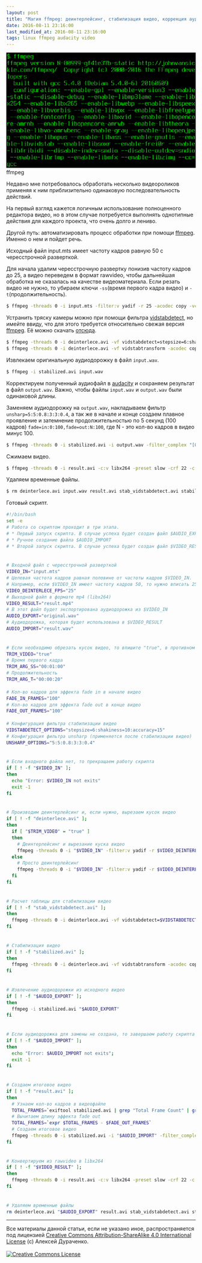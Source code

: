 ```yaml
---
layout: post
title: "Магия ffmpeg: деинтерлейсинг, стабилизация видео, коррекция аудиодорожки"
date: 2016-08-11 23:16:00
last_modified_at: 2016-08-11 23:16:00
tags: linux ffmpeg audacity video
---
```


<div class="post-image-container">
<img class="post-image-img" src="/img/posts/2016-08-11-ffmpeg-as-simple-video-editor/1.png">
<div class="post-image-caption">ffmpeg</div>
</div>

Недавно мне потребовалось обработать несколько видеороликов применяя
к ним приблизительно одинаковую последовательность действий.

На первый взгляд кажется логичным использование полноценного редактора видео, но в этом случае
потребуется выполнять однотипные действия для каждого проекта, что очень долго и лениво.

Другой путь: автоматизировать процесс обработки при помощи [ffmpeg](https://ffmpeg.org/). Именно о нем и пойдет речь.

<!--more-->

Исходный файл input.mts имеет частоту кадров равную 50 с чересстрочной разверткой.

Для начала удалим чересстрочную развертку понизив частоту кадров до 25, а видео переведем в формат rawvideo,
чтобы дальнейшая обработка не сказалась на качестве видеоматериала.
Если резать видео не нужно, то убираем ключи `-ss`(время первого кадра видео) и `-t`(продолжительность).

```bash
$ ffmpeg -threads 0 -i input.mts -filter:v yadif -r 25 -acodec copy -vcodec rawvideo -ss 00:00:00 -t 00:02:34 -y deinterlece.avi
```

Устранить тряску камеры можно при помощи фильтра [vidstabdetect](https://ffmpeg.org/ffmpeg-filters.html#vidstabdetect-1), но
имейте ввиду, что для этого требуется относительно свежая версия [ffmpeg](https://ffmpeg.org/). Её можно
скачать [отсюда](https://ffmpeg.org/download.html).

```bash
$ ffmpeg -threads 0 -i deinterlece.avi -vf vidstabdetect=stepsize=6:shakiness=10:accuracy=15 -acodec copy -vcodec rawvideo -y stab_vidstabdetect.avi
$ ffmpeg -threads 0 -i deinterlece.avi -vf vidstabtransform -acodec copy -vcodec rawvideo -y stabilized.avi
```

Извлекаем оригинальную аудиодорожку в файл `input.wav`.

```bash
$ ffmpeg -i stabilized.avi input.wav
```

Корректируем полученный аудиофайл в [audacity](http://www.audacityteam.org/) и сохраняем результат в файл `output.wav`.
Важно, чтобы файлы `input.wav` и `output.wav` были одинаковой длины.

Заменяем аудиодорожку на `output.wav`, накладываем фильтр `unsharp=5:5:0.8:3:3:0.4`,
а так же в начале и конце создаем плавное проявление и затемнение продолжительностью
по 5 секунд (100 кадров) `fade=in:0:100,fade=out:N:100`, где N - это кол-во кадров в видео минус 100.

```bash
$ ffmpeg -threads 0 -i stabilized.avi -i output.wav -filter_complex "[0:v]unsharp=5:5:0.8:3:3:0.4,fade=in:0:100,fade=out:1394:100" -acodec copy -vcodec rawvideo -map 1:a -map 0:v -y result.avi
```

Сжимаем видео.

```bash
$ ffmpeg -threads 0 -i result.avi -c:v libx264 -preset slow -crf 22 -c:a aac -b:a 256k result.mp4
```

Удаляем временные файлы.

```bash
$ rm deinterlece.avi input.wav result.avi stab_vidstabdetect.avi stabilized.avi transforms.trf
```

Готовый скрипт.

```bash
#!/bin/bash
set -e
# Работа со скриптом проходит в три этапа.
# * Первый запуск скрипта. В случае успеха будет создан файл $AUDIO_EXPORT
# * Ручное создание файла $AUDIO_IMPORT
# * Второй запуск скрипта. В случае успеха будет создан файл $VIDEO_RESULT


# Входной файл с чересстрочной разверткой
VIDEO_IN="input.mts"
# Целевая частота кадров равная половине от частоты кадров $VIDEO_IN.
# Например, если $VIDEO_IN имеет частоту кадров 50, то нужно вписать 25
VIDEO_DEINTERLECE_FPS="25"
# Выходной файл в формате mp4 (libx264)
VIDEO_RESULT="result.mp4"
# В этот файл будет экспортирована аудиодорожка из $VIDEO_IN
AUDIO_EXPORT="original.wav"
# Аудиодорожка, которая будет использована в $VIDEO_RESULT
AUDIO_IMPORT="result.wav"


# Если необходимо обрезать кусок видео, то впишите "true", в противном случае "false"
TRIM_VIDEO="true"
# Время первого кадра
TRIM_ARG_SS="00:01:00"
# Продолжительность
TRIM_ARG_T="00:00:20"

# Кол-во кадров для эффекта fade in в начале видео
FADE_IN_FRAMES="100"
# Кол-во кадров для эффекта fade out в конце видео
FADE_OUT_FRAMES="100"

# Конфигурация фильтра стабилизации видео
VIDSTABDETECT_OPTIONS="stepsize=6:shakiness=10:accuracy=15"
# Конфигурация фильтра unsharp (применяется после стабилизации видео)
UNSHARP_OPTIONS="5:5:0.8:3:3:0.4"


# Если входного файла нет, то прекращаем работу скрипта
if [ ! -f "$VIDEO_IN" ];
then
  echo "Error: $VIDEO_IN not exits"
  exit -1
fi


# Производим деинтерлейсинг и, если нужно, вырезаем кусок видео
if [ ! -f "deinterlece.avi" ];
then
  if [ "$TRIM_VIDEO" = "true" ]
  then
    # Деинтерлейсинг и вырезание куска видео
    ffmpeg -threads 0 -i "$VIDEO_IN" -filter:v yadif -r $VIDEO_DEINTERLECE_FPS -acodec copy -vcodec rawvideo -ss $TRIM_ARG_SS -t $TRIM_ARG_T -y deinterlece.avi
  else
    # Просто деинтерлейсинг
    ffmpeg -threads 0 -i "$VIDEO_IN" -filter:v yadif -r $VIDEO_DEINTERLECE_FPS -acodec copy -vcodec rawvideo -y deinterlece.avi
  fi
fi


# Расчет таблицы для стабилизации видео
if [ ! -f "stab_vidstabdetect.avi" ];
then
  ffmpeg -threads 0 -i deinterlece.avi -vf vidstabdetect=$VIDSTABDETECT_OPTIONS -acodec copy -vcodec rawvideo -y stab_vidstabdetect.avi
fi


# Стабилизация видео
if [ ! -f "stabilized.avi" ];
then
  ffmpeg -threads 0 -i deinterlece.avi -vf vidstabtransform -acodec copy -vcodec rawvideo -y stabilized.avi
fi


# Извлечение аудиодорожки из исходного видео
if [ ! -f "$AUDIO_EXPORT" ];
then
  ffmpeg -i stabilized.avi "$AUDIO_EXPORT"
fi


# Если аудиодорожка для замены не создана, то завершаем работу скрипта
if [ ! -f "$AUDIO_IMPORT" ];
then
  echo "Error: $AUDIO_IMPORT not exits";
  exit -1
fi


# Создаем итоговое видео
if [ ! -f "result.avi" ];
then
  # Узнаем кол-во кадров в видеофайле
  TOTAL_FRAMES=`exiftool stabilized.avi | grep "Total Frame Count" | grep -oE "[^:]+$" | tr -d '[[:space:]]'`
  # Вычитаем длину эффекта fade out
  TOTAL_FRAMES=`expr $TOTAL_FRAMES - $FADE_OUT_FRAMES`
  # Создаем итоговое видео
  ffmpeg -threads 0 -i stabilized.avi -i "$AUDIO_IMPORT" -filter_complex "[0:v]unsharp=$UNSHARP_OPTIONS,fade=in:0:$FADE_IN_FRAMES,fade=out:$TOTAL_FRAMES:$FADE_OUT_FRAMES" -acodec copy -vcodec rawvideo -map 1:a -map 0:v -y result.avi
fi


# Конвертируем из rawvideo в libx264
if [ ! -f "$VIDEO_RESULT" ];
then
  ffmpeg -threads 0 -i result.avi -c:v libx264 -preset slow -crf 22 -c:a aac -b:a 256k "$VIDEO_RESULT"
fi


# Удаляем временные файлы
rm deinterlece.avi "$AUDIO_EXPORT" result.avi stab_vidstabdetect.avi stabilized.avi transforms.trf
```

<hr>
<div class="copyright">
Все материалы данной статьи, если не указано иное, распространяется под лицензией <a rel="license" href="http://creativecommons.org/licenses/by-sa/4.0/">Creative Commons Attribution-ShareAlike 4.0 International License</a>
(c) Алексей Дураченко.
<br>
<br>
<a rel="license" href="http://creativecommons.org/licenses/by-sa/4.0/"><img alt="Creative Commons License" style="border-width:0" src="https://i.creativecommons.org/l/by-sa/4.0/88x31.png" /></a>
</div>
